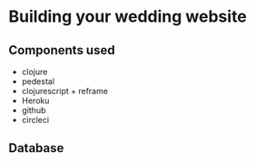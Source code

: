 # Building your wedding website

## Components used

- clojure
- pedestal
- clojurescript + reframe
- Heroku
- github
- circleci

## Database
